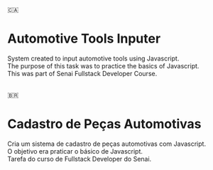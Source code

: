 :canada:
# Automotive Tools Inputer
System created to input automotive tools using Javascript.<br/>
The purpose of this task was to practice the basics of Javascript.<br/>
This was part of Senai Fullstack Developer Course.
<br/>
<br/>

:brazil:
# Cadastro de Peças Automotivas
Cria um sistema de cadastro de peças automotivas com Javascript.<br/> 
O objetivo era praticar o básico de Javascript.<br/>
Tarefa do curso de Fullstack Developer do Senai.

